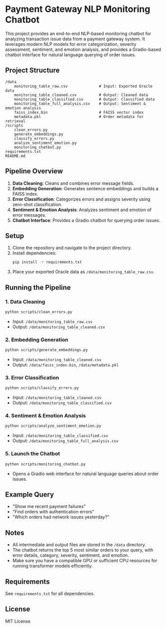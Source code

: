 # Payment Gateway NLP Monitoring Chatbot

This project provides an end-to-end NLP-based monitoring chatbot for analyzing transaction issue data from a payment gateway system. It leverages modern NLP models for error categorization, severity assessment, sentiment, and emotion analysis, and provides a Gradio-based chatbot interface for natural language querying of order issues.

## Project Structure
```
/data
    monitoring_table_raw.csv              # Input: Exported Oracle data
    monitoring_table_cleaned.csv          # Output: Cleaned data
    monitoring_table_classified.csv       # Output: Classified data
    monitoring_table_full_analysis.csv    # Output: Sentiment & emotion analysis
    faiss_index.bin                       # FAISS vector index
    metadata.pkl                          # Order metadata for retrieval
/scripts
    clean_errors.py
    generate_embeddings.py
    classify_errors.py
    analyze_sentiment_emotion.py
    monitoring_chatbot.py
requirements.txt
README.md
```

## Pipeline Overview
1. **Data Cleaning**: Cleans and combines error message fields.
2. **Embedding Generation**: Generates sentence embeddings and builds a FAISS index.
3. **Error Classification**: Categorizes errors and assigns severity using zero-shot classification.
4. **Sentiment & Emotion Analysis**: Analyzes sentiment and emotion of error messages.
5. **Chatbot Interface**: Provides a Gradio chatbot for querying order issues.

## Setup
1. Clone the repository and navigate to the project directory.
2. Install dependencies:
   ```bash
   pip install -r requirements.txt
   ```
3. Place your exported Oracle data as `/data/monitoring_table_raw.csv`.

## Running the Pipeline

### 1. Data Cleaning
```bash
python scripts/clean_errors.py
```
- Input: `/data/monitoring_table_raw.csv`
- Output: `/data/monitoring_table_cleaned.csv`

### 2. Embedding Generation
```bash
python scripts/generate_embeddings.py
```
- Input: `/data/monitoring_table_cleaned.csv`
- Output: `/data/faiss_index.bin`, `/data/metadata.pkl`

### 3. Error Classification
```bash
python scripts/classify_errors.py
```
- Input: `/data/monitoring_table_cleaned.csv`
- Output: `/data/monitoring_table_classified.csv`

### 4. Sentiment & Emotion Analysis
```bash
python scripts/analyze_sentiment_emotion.py
```
- Input: `/data/monitoring_table_classified.csv`
- Output: `/data/monitoring_table_full_analysis.csv`

### 5. Launch the Chatbot
```bash
python scripts/monitoring_chatbot.py
```
- Opens a Gradio web interface for natural language queries about order issues.

## Example Query
- "Show me recent payment failures"
- "Find orders with authentication errors"
- "Which orders had network issues yesterday?"

## Notes
- All intermediate and output files are stored in the `/data` directory.
- The chatbot returns the top 5 most similar orders to your query, with error details, category, severity, sentiment, and emotion.
- Make sure you have a compatible GPU or sufficient CPU resources for running transformer models efficiently.

## Requirements
See `requirements.txt` for all dependencies.

## License
MIT License 
